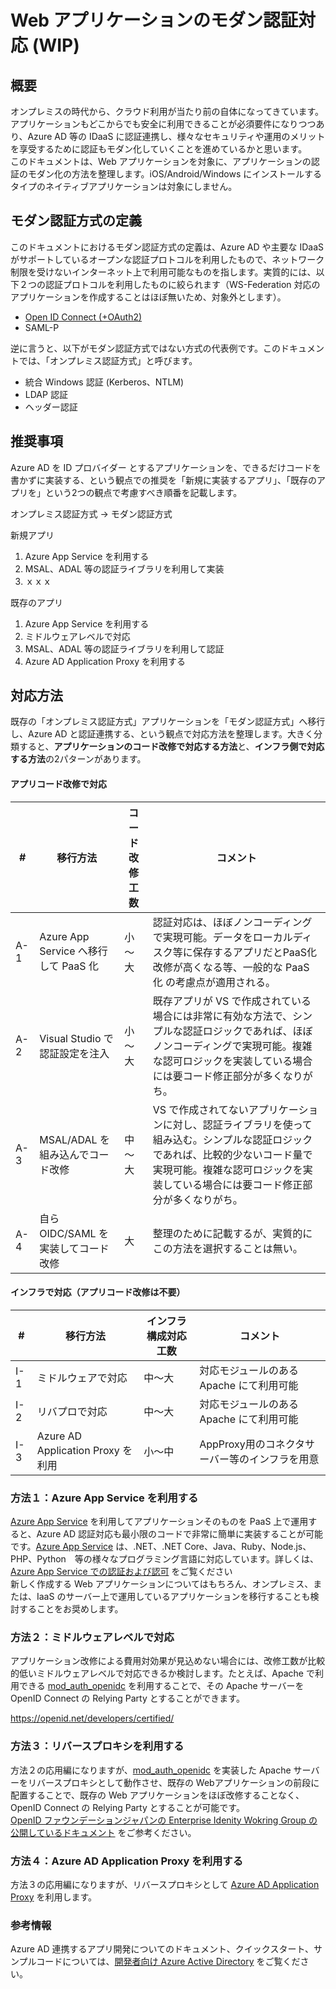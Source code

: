 # Web アプリケーションのモダン認証対応 (WIP)
## 概要
オンプレミスの時代から、クラウド利用が当たり前の自体になってきています。アプリケーションもどこからでも安全に利用できることが必須要件になりつつあり、Azure AD 等の IDaaS に認証連携し、様々なセキュリティや運用のメリットを享受するために認証もモダン化していくことを進めているかと思います。  
このドキュメントは、Web アプリケーションを対象に、アプリケーションの認証のモダン化の方法を整理します。iOS/Android/Windows にインストールするタイプのネイティブアプリケーションは対象にしません。

## モダン認証方式の定義
このドキュメントにおけるモダン認証方式の定義は、Azure AD や主要な IDaaS がサポートしているオープンな認証プロトコルを利用したもので、ネットワーク制限を受けないインターネット上で利用可能なものを指します。実質的には、以下２つの認証プロトコルを利用したものに絞られます（WS-Federation 対応のアプリケーションを作成することはほぼ無いため、対象外とします）。
* [Open ID Connect (+OAuth2)](https://www.openid.or.jp/document/index.html)
* SAML-P

逆に言うと、以下がモダン認証方式ではない方式の代表例です。このドキュメントでは、「オンプレミス認証方式」と呼びます。
* 統合 Windows 認証 (Kerberos、NTLM)
* LDAP 認証
* ヘッダー認証

## 推奨事項
Azure AD を ID プロバイダー とするアプリケーションを、できるだけコードを書かずに実装する、という観点での推奨を「新規に実装するアプリ」、「既存のアプリを」という2つの観点で考慮すべき順番を記載します。

オンプレミス認証方式 → モダン認証方式

新規アプリ
1. Azure App Service を利用する
2. MSAL、ADAL 等の認証ライブラリを利用して実装
3. ｘｘｘ

既存のアプリ
1. Azure App Service を利用する
2. ミドルウェアレベルで対応
3. MSAL、ADAL 等の認証ライブラリを利用して認証
4. Azure AD Application Proxy を利用する

## 対応方法
既存の「オンプレミス認証方式」アプリケーションを「モダン認証方式」へ移行し、Azure AD と認証連携する、という観点で対応方法を整理します。大きく分類すると、**アプリケーションのコード改修で対応する方法**と、**インフラ側で対応する方法**の2パターンがあります。

#### アプリコード改修で対応
| # | 移行方法  | コード改修工数 | コメント |
|---|---|---|---|
| A-1 | Azure App Service へ移行して PaaS 化 | 小～大 | 認証対応は、ほぼノンコーディングで実現可能。データをローカルディスク等に保存するアプリだとPaaS化改修が高くなる等、一般的な PaaS 化 の考慮点が適用される。 |
| A-2 | Visual Studio で認証設定を注入 | 小～大 | 既存アプリが VS で作成されている場合には非常に有効な方法で、シンプルな認証ロジックであれば、ほぼノンコーディングで実現可能。複雑な認可ロジックを実装している場合には要コード修正部分が多くなりがち。 |
| A-3 | MSAL/ADAL を組み込んでコード改修 | 中～大 | VS で作成されてないアプリケーションに対し、認証ライブラリを使って組み込む。シンプルな認証ロジックであれば、比較的少ないコード量で実現可能。複雑な認可ロジックを実装している場合には要コード修正部分が多くなりがち。 |
| A-4 | 自ら OIDC/SAML を実装してコード改修 | 大 | 整理のために記載するが、実質的にこの方法を選択することは無い。 |

#### インフラで対応（アプリコード改修は不要）
| # | 移行方法  | インフラ構成対応工数 | コメント |
|---|---|---|---|
| I-1 | ミドルウェアで対応 | 中～大 | 対応モジュールのある Apache にて利用可能 |
| I-2 | リバプロで対応 | 中～大 | 対応モジュールのある Apache にて利用可能 |
| I-3 | Azure AD Application Proxy を利用 | 小～中 | AppProxy用のコネクタサーバー等のインフラを用意 |


### 方法１：Azure App Service を利用する
[Azure App Service](https://docs.microsoft.com/ja-jp/azure/app-service/overview) を利用してアプリケーションそのものを PaaS 上で運用すると、Azure AD 認証対応も最小限のコードで非常に簡単に実装することが可能です。[Azure App Service](https://docs.microsoft.com/ja-jp/azure/app-service/overview) は、.NET、.NET Core、Java、Ruby、Node.js、PHP、Python　等の様々なプログラミング言語に対応しています。詳しくは、[Azure App Service での認証および認可](https://docs.microsoft.com/ja-jp/azure/app-service/overview-authentication-authorization) をご覧ください  
新しく作成する Web アプリケーションについてはもちろん、オンプレミス、または、IaaS のサーバー上で運用しているアプリケーションを移行することも検討することをお奨めします。


### 方法２：ミドルウェアレベルで対応
アプリケーション改修による費用対効果が見込めない場合には、改修工数が比較的低いミドルウェアレベルで対応できるか検討します。たとえば、Apache で利用できる [mod_auth_openidc](https://github.com/zmartzone/mod_auth_openidc) を利用することで、その Apache サーバーを OpenID Connect の Relying Party とすることができます。  


https://openid.net/developers/certified/

### 方法３：リバースプロキシを利用する
方法２の応用編になりますが、[mod_auth_openidc](https://github.com/zmartzone/mod_auth_openidc) を実装した Apache サーバーをリバースプロキシとして動作させ、既存の Webアプリケーションの前段に配置することで、既存の Web アプリケーションをほぼ改修することなく、OpenID Connect の Relying Party とすることが可能です。  
[OpenID ファウンデーションジャパンの Enterprise Idenity Wokring Group の公開しているドキュメント](https://eiwg.openid.or.jp/phase3/samples/implementation/mod_auth_openidc) をご参考ください。

### 方法４：Azure AD Application Proxy を利用する
方法３の応用編になりますが、リバースプロキシとして [Azure AD Application Proxy](https://docs.microsoft.com/ja-jp/azure/active-directory/manage-apps/application-proxy) を利用します。



### 参考情報
Azure AD 連携するアプリ開発についてのドキュメント、クイックスタート、サンプルコードについては、[開発者向け Azure Active Directory](https://docs.microsoft.com/ja-jp/azure/active-directory/develop/) をご覧ください。